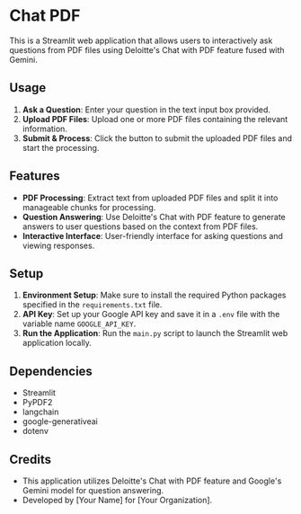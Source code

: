 # Chat PDF

This is a Streamlit web application that allows users to interactively ask questions from PDF files using Deloitte's Chat with PDF feature fused with Gemini.

## Usage
1. **Ask a Question**: Enter your question in the text input box provided.
2. **Upload PDF Files**: Upload one or more PDF files containing the relevant information.
3. **Submit & Process**: Click the button to submit the uploaded PDF files and start the processing.

## Features
- **PDF Processing**: Extract text from uploaded PDF files and split it into manageable chunks for processing.
- **Question Answering**: Use Deloitte's Chat with PDF feature to generate answers to user questions based on the context from PDF files.
- **Interactive Interface**: User-friendly interface for asking questions and viewing responses.

## Setup
1. **Environment Setup**: Make sure to install the required Python packages specified in the `requirements.txt` file.
2. **API Key**: Set up your Google API key and save it in a `.env` file with the variable name `GOOGLE_API_KEY`.
3. **Run the Application**: Run the `main.py` script to launch the Streamlit web application locally.

## Dependencies
- Streamlit
- PyPDF2
- langchain
- google-generativeai
- dotenv

## Credits
- This application utilizes Deloitte's Chat with PDF feature and Google's Gemini model for question answering.
- Developed by [Your Name] for [Your Organization].

